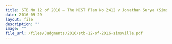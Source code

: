 ```yaml
---
title: STB No 12 of 2016 – The MCST Plan No 2412 v Jonathan Surya (Simsville)
date: 2016-09-29
layout: file
description: ""
image: ""
file_url: /files/Judgments/2016/stb-12-of-2016-simsville.pdf
---
```

